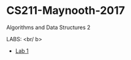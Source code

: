 # CS211-Maynooth-2017
Algorithms and Data Structures 2

LABS: <br/ b>
+ [Lab 1](Lab1_TranslateString.java) 
